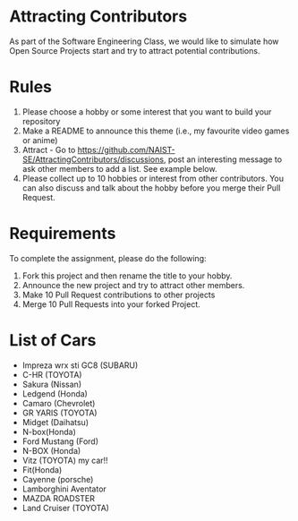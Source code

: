 # Attracting Contributors
As part of the Software Engineering Class, we would like to simulate how Open Source Projects start and try to attract potential contributions.

# Rules

1. Please choose a hobby or some interest that you want to build your repository
2. Make a README to announce this theme (i.e., my favourite video games or anime)
3. Attract - Go to https://github.com/NAIST-SE/AttractingContributors/discussions, post an interesting message to ask other members to add a list. See example below.
4. Please collect up to 10 hobbies or interest from other contributors. You can also discuss and talk about the hobby before you merge their Pull Request.

# Requirements
To complete the assignment, please do the following:
1. Fork this project and then rename the title to your hobby. 
2. Announce the new project and try to attract other members.
3. Make 10 Pull Request contributions to other projects
4. Merge 10 Pull Requests into your forked Project.

# List of Cars

- Impreza wrx sti GC8 (SUBARU)
- C-HR (TOYOTA)
- Sakura (Nissan)
- Ledgend (Honda)
- Camaro (Chevrolet)
- GR YARIS (TOYOTA)
- Midget (Daihatsu)
- N-box(Honda)
- Ford Mustang (Ford)
- N-BOX (Honda)
- Vitz (TOYOTA) my car!!
- Fit(Honda)
- Cayenne (porsche)
- Lamborghini Aventator
- MAZDA ROADSTER
- Land Cruiser (TOYOTA)

